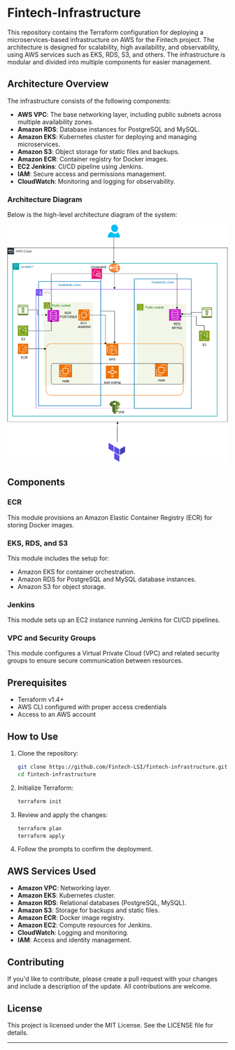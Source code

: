 # Fintech-Infrastructure

This repository contains the Terraform configuration for deploying a microservices-based infrastructure on AWS for the Fintech project. The architecture is designed for scalability, high availability, and observability, using AWS services such as EKS, RDS, S3, and others. The infrastructure is modular and divided into multiple components for easier management.

## Architecture Overview

The infrastructure consists of the following components:

- **AWS VPC**: The base networking layer, including public subnets across multiple availability zones.
- **Amazon RDS**: Database instances for PostgreSQL and MySQL.
- **Amazon EKS**: Kubernetes cluster for deploying and managing microservices.
- **Amazon S3**: Object storage for static files and backups.
- **Amazon ECR**: Container registry for Docker images.
- **EC2 Jenkins**: CI/CD pipeline using Jenkins.
- **IAM**: Secure access and permissions management.
- **CloudWatch**: Monitoring and logging for observability.

### Architecture Diagram

Below is the high-level architecture diagram of the system:

![Infrastructure Architecture](terraform.drawio.png)

## Components

### ECR
This module provisions an Amazon Elastic Container Registry (ECR) for storing Docker images.

### EKS, RDS, and S3
This module includes the setup for:
- Amazon EKS for container orchestration.
- Amazon RDS for PostgreSQL and MySQL database instances.
- Amazon S3 for object storage.

### Jenkins
This module sets up an EC2 instance running Jenkins for CI/CD pipelines.

### VPC and Security Groups
This module configures a Virtual Private Cloud (VPC) and related security groups to ensure secure communication between resources.

## Prerequisites

- Terraform v1.4+
- AWS CLI configured with proper access credentials
- Access to an AWS account




## How to Use

1. Clone the repository:
   ```bash
   git clone https://github.com/Fintech-LSI/fintech-infrastructure.git
   cd fintech-infrastructure
   ```

2. Initialize Terraform:
   ```bash
   terraform init
   ```

3. Review and apply the changes:
   ```bash
   terraform plan
   terraform apply
   ```

4. Follow the prompts to confirm the deployment.

## AWS Services Used

- **Amazon VPC**: Networking layer.
- **Amazon EKS**: Kubernetes cluster.
- **Amazon RDS**: Relational databases (PostgreSQL, MySQL).
- **Amazon S3**: Storage for backups and static files.
- **Amazon ECR**: Docker image registry.
- **Amazon EC2**: Compute resources for Jenkins.
- **CloudWatch**: Logging and monitoring.
- **IAM**: Access and identity management.

## Contributing

If you'd like to contribute, please create a pull request with your changes and include a description of the update. All contributions are welcome.

## License

This project is licensed under the MIT License. See the LICENSE file for details.

---
